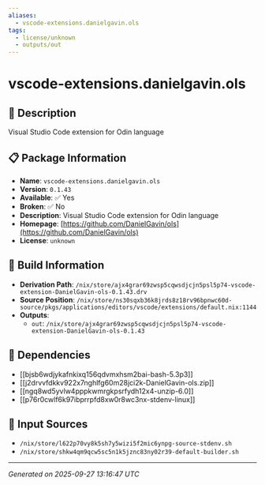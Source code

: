 ```yaml
---
aliases:
  - vscode-extensions.danielgavin.ols
tags:
  - license/unknown
  - outputs/out
---
```


# vscode-extensions.danielgavin.ols

## 📝 Description

Visual Studio Code extension for Odin language

## 📋 Package Information

- **Name**: `vscode-extensions.danielgavin.ols`
- **Version**: `0.1.43`
- **Available**: ✅ Yes
- **Broken**: ✅ No
- **Description**: Visual Studio Code extension for Odin language
- **Homepage**: [https://github.com/DanielGavin/ols](https://github.com/DanielGavin/ols)
- **License**: `unknown`

## 🔧 Build Information

- **Derivation Path**: `/nix/store/ajx4grar69zwsp5cqwsdjcjn5psl5p74-vscode-extension-DanielGavin-ols-0.1.43.drv`
- **Source Position**: `/nix/store/ns30sqxb36k8jrds8z18rv96bpnwc60d-source/pkgs/applications/editors/vscode/extensions/default.nix:1144`
- **Outputs**:
  - `out`:  `/nix/store/ajx4grar69zwsp5cqwsdjcjn5psl5p74-vscode-extension-DanielGavin-ols-0.1.43`

## 🔗 Dependencies

- [[bjsb6wdjykafnkixq156qdvmxhsm2bai-bash-5.3p3]]
- [[j2drvvfdkkv922x7nghlfg60m28jci2k-DanielGavin-ols.zip]]
- [[ngq8wd5yvlw4pppkwmrgkpsrfydh12x4-unzip-6.0]]
- [[p76r0cwlf6k97ibprrpfd8xw0r8wc3nx-stdenv-linux]]

## 📁 Input Sources

- `/nix/store/l622p70vy8k5sh7y5wizi5f2mic6ynpg-source-stdenv.sh`
- `/nix/store/shkw4qm9qcw5sc5n1k5jznc83ny02r39-default-builder.sh`

---
*Generated on 2025-09-27 13:16:47 UTC*
